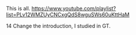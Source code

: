 This is all. https://www.youtube.com/playlist?list=PLv12WMZUyCNCxgQdS8wguSWs60uKttHaM  

14
Change the introduction, I studied in GT.
